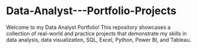 # Data-Analyst---Portfolio-Projects
Welcome to my Data Analyst Portfolio! This repository showcases a collection of real-world and practice projects that demonstrate my skills in data analysis, data visualization, SQL, Excel, Python, Power BI, and Tableau. 
